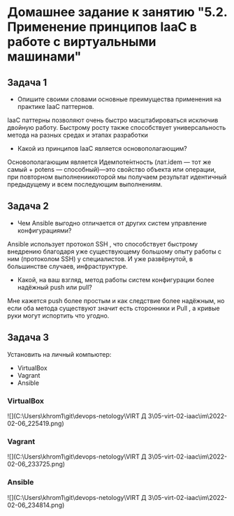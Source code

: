 
# Домашнее задание к занятию "5.2. Применение принципов IaaC в работе с виртуальными машинами"


## Задача 1

- Опишите своими словами основные преимущества применения на практике IaaC паттернов.


 IaaC паттерны позволяют очень быстро масштабироваться исключив двойную работу. Быстрому росту также способствует универсальность метода на разных средах и этапах разработки

- Какой из принципов IaaC является основополагающим?

 Основополагающим является Идемпоте́нтность (лат.idem — тот же самый + potens — способный)—это свойство объекта или операции, при повторном выполнениикоторой мы получаем результат идентичный предыдущему и всем последующим выполнениям.

## Задача 2

- Чем Ansible выгодно отличается от других систем управление конфигурациями?

Ansible использует протокол SSH , что способствует быстрому внедрению благодаря уже существующему большому опыту работы с ним (протоколом SSH) у специалистов. И уже развёрнутой, в большинстве случаев, инфраструктуре. 

- Какой, на ваш взгляд, метод работы систем конфигурации более надёжный push или pull?

Мне кажется push более простым и как следствие более надёжным, но если оба метода существуют значит есть сторонники и Pull , а кривые руки могут испортить что угодно. 

## Задача 3

Установить на личный компьютер:

- VirtualBox
- Vagrant
- Ansible

 ### VirtualBox

![](C:\Users\khrom1\git\devops-netology\VIRT Д З\05-virt-02-iaac\im\2022-02-06_225419.png)


 ### Vagrant

![](C:\Users\khrom1\git\devops-netology\VIRT Д З\05-virt-02-iaac\im\2022-02-06_233725.png)


 ### Ansible

![](C:\Users\khrom1\git\devops-netology\VIRT Д З\05-virt-02-iaac\im\2022-02-06_234814.png)




